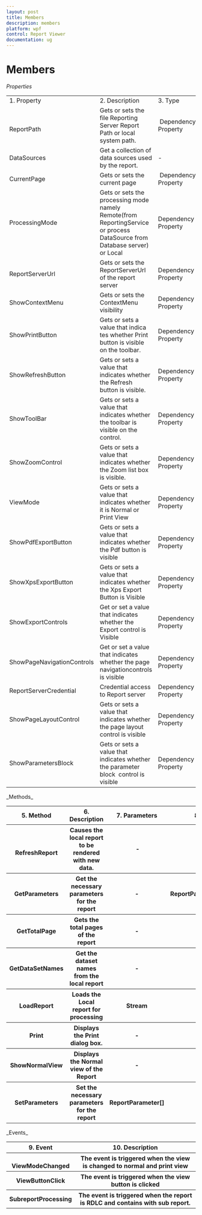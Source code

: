 ```yaml
---
layout: post
title: Members
description: members
platform: wpf
control: Report Viewer
documentation: ug
---
```


# Members

_Properties_ 

<table>
<tr>
<td>
1. Property </td><td>
2. Description </td><td>
3. Type </td><td>
4. Data Type </td></tr>
<tr>
<td>
<br>ReportPath</td><td>
Gets or sets the file Reporting Server Report Path or local system path.</td><td>
 Dependency Property</td><td>
string </td></tr>
<tr>
<td>
DataSources</td><td>
Get a collection of data sources used by the report.</td><td>
-</td><td>
ReportDataSourceCollection</td></tr>
<tr>
<td>
CurrentPage</td><td>
Gets or sets the current page</td><td>
 Dependency Property</td><td>
Int</td></tr>
<tr>
<td>
ProcessingMode</td><td>
Gets or sets the processing mode namely Remote(from ReportingService or process DataSource from Database server) or Local</td><td>
Dependency Property </td><td>
Enum</td></tr>
<tr>
<td>
ReportServerUrl</td><td>
Gets or sets the ReportServerUrl of the report server</td><td>
Dependency Property </td><td>
String</td></tr>
<tr>
<td>
ShowContextMenu</td><td>
Gets or sets the ContextMenu visibility</td><td>
Dependency Property </td><td>
Boolean</td></tr>
<tr>
<td>
ShowPrintButton</td><td>
Gets or sets a value that indica tes whether Print button is visible on the toolbar.</td><td>
Dependency Property </td><td>
Boolean</td></tr>
<tr>
<td>
ShowRefreshButton</td><td>
Gets or sets a value that indicates whether the Refresh button is visible.</td><td>
Dependency Property </td><td>
Boolean</td></tr>
<tr>
<td>
ShowToolBar</td><td>
Gets or sets a value that indicates whether the toolbar is visible on the control.</td><td>
Dependency Property </td><td>
Boolean</td></tr>
<tr>
<td>
ShowZoomControl</td><td>
Gets or sets a value that indicates whether the Zoom list box is visible.</td><td>
Dependency Property </td><td>
Boolean</td></tr>
<tr>
<td>
ViewMode</td><td>
Gets or sets a value that indicates whether it is Normal or Print View</td><td>
Dependency Property</td><td>
enum</td></tr>
<tr>
<td>
ShowPdfExportButton</td><td>
Gets or sets a value that indicates whether the Pdf button is visible </td><td>
Dependency Property</td><td>
Boolean</td></tr>
<tr>
<td>
ShowXpsExportButton</td><td>
Gets or sets a value that indicates whether the Xps Export Button is Visible</td><td>
Dependency Property</td><td>
Boolean</td></tr>
<tr>
<td>
ShowExportControls</td><td>
Get or set a value that indicates whether the Export control is Visible</td><td>
Dependency Property</td><td>
Boolean</td></tr>
<tr>
<td>
ShowPageNavigationControls</td><td>
Get or set a value that indicates whether the page navigationcontrols is visible</td><td>
Dependency Property</td><td>
Boolean</td></tr>
<tr>
<td>
ReportServerCredential</td><td>
Credential access to Report server</td><td>
Dependency Property</td><td>
ICredentials</td></tr>
<tr>
<td>
ShowPageLayoutControl</td><td>
Gets or sets a value that indicates whether the page layout control is visible</td><td>
Dependency Property</td><td>
Boolean</td></tr>
<tr>
<td>
ShowParametersBlock</td><td>
Gets or sets a value that indicates whether the parameter block  control is visible</td><td>
Dependency Property</td><td>
Boolean</td></tr>
</table>
_Methods_ 

<table>
<tr>
<th>
5. Method </th><th>
6. Description </th><th>
7. Parameters </th><th>
8. Return Type </th></tr>
<tr>
<th>
<br>RefreshReport</th><th>
Causes the local report to be rendered with new data.</th><th>
 -</th><th>
Void</th></tr>
<tr>
<th>
GetParameters</th><th>
Get the necessary parameters for the report</th><th>
-</th><th>
ReportParameterInfoCollection</th></tr>
<tr>
<th>
GetTotalPage</th><th>
Gets the total pages of the report</th><th>
-</th><th>
Void</th></tr>
<tr>
<th>
GetDataSetNames</th><th>
Get the dataset names from the local report</th><th>
-</th><th>
IList<string></th></tr>
<tr>
<th>
LoadReport</th><th>
Loads the Local report for processing</th><th>
Stream</th><th>
void</th></tr>
<tr>
<th>
Print</th><th>
Displays the Print dialog box.</th><th>
-</th><th>
Void</th></tr>
<tr>
<th>
ShowNormalView</th><th>
Displays the Normal view of the Report</th><th>
-</th><th>
Void</th></tr>
<tr>
<th>
SetParameters</th><th>
Set the necessary parameters for the report</th><th>
ReportParameter[]</th><th>
void</th></tr>
</table>
_Events_ 

<table>
<tr>
<th>
9. Event </th><th>
10. Description </th></tr>
<tr>
<th>
<br>ViewModeChanged</th><th>
The event is triggered when the view is changed to normal and print view</th></tr>
<tr>
<th>
ViewButtonClick</th><th>
The event is triggered when the view button is clicked</th></tr>
<tr>
<th>
SubreportProcessing</th><th>
The event is triggered when the report is RDLC and contains with sub report.</th></tr>
</table>


